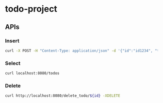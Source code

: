 # todo-project
## APIs
### Insert
```sh
curl -X POST -H "Content-Type: application/json" -d '{"id":"id1234", "title":"title", "content": "content", "start _date": "2021-01-01", "end_date": "2099-12-31", "due_date": "2099-12-31"}' localhost:8080/add_todo
```

### Select
```sh
curl localhost:8080/todos
```

### Delete
```sh
curl http://localhost:8080/delete_todo/${id} -XDELETE
```